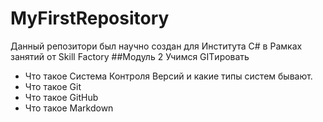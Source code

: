 # MyFirstRepository
Данный репозитори  был научно создан для Института С# в Рамках занятий от Skill Factory
##Модуль 2
Учимся GITировать
* Что такое Система Контроля Версий и какие типы систем бывают.
* Что такое Git
* Что такое GitHub
* Что такое Markdown
